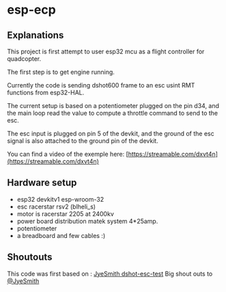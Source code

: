 # esp-ecp

## Explanations

This project is first attempt to user esp32 mcu as a flight controller for quadcopter.

The first step is to get engine running. 

Currently the code is sending dshot600 frame to an esc usint RMT functions from esp32-HAL. 

The current setup is based on a potentiometer plugged on the pin d34, and the main loop read the value to compute a throttle command to send to the esc. 

The esc input is plugged on pin 5 of the devkit, and the ground of the esc signal is also attached to the ground pin of the devkit. 

You can find a video of the exemple here: [https://streamable.com/dxvt4n](https://streamable.com/dxvt4n) 


## Hardware setup 

* esp32 devkitv1 esp-wroom-32
* esc racerstar rsv2 (blheli_s)
* motor is racerstar 2205 at 2400kv
* power board distribution matek system 4*25amp.
* potentiometer
* a breadboard and few cables :)

## Shoutouts

This code was first based on : 
[JyeSmith dshot-esc-test](https://github.com/JyeSmith/dshot-esc-tester)
Big shout outs to [@JyeSmith](https://github.com/JyeSmith)